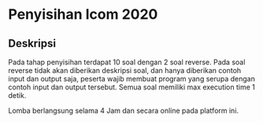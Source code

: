 # Penyisihan Icom 2020

## Deskripsi
Pada tahap penyisihan terdapat 10 soal dengan 2 soal reverse.
Pada soal reverse tidak akan diberikan deskripsi soal, dan hanya diberikan contoh input dan output saja, peserta wajib membuat
program yang serupa dengan contoh input dan output tersebut. Semua soal memiliki max execution time 1 detik. 
  
Lomba berlangsung selama 4 Jam dan secara online pada platform ini.